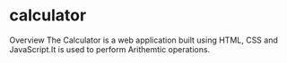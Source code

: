 # calculator #
Overview
The Calculator is a web application built using HTML, CSS and JavaScript.It is used to perform Arithemtic operations.
